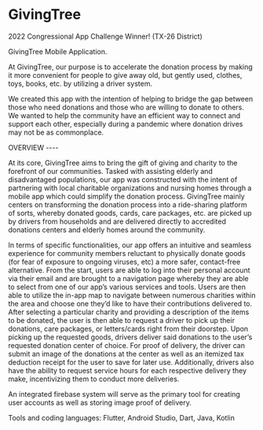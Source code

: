 # GivingTree
2022 Congressional App Challenge Winner! (TX-26 District)

GivingTree Mobile Application.

At GivingTree, our purpose is to accelerate the donation process by making it more convenient for people to give away old, but gently used, clothes, toys, books, etc. by utilizing a driver system. 

We created this app with the intention of helping to bridge the gap between those who need donations and those who are willing to donate to others. We wanted to help the community have an efficient way to connect and support each other, especially during a pandemic where donation drives may not be as commonplace. 


OVERVIEW ----

At its core, GivingTree aims to bring the gift of giving and charity to the forefront of our communities. Tasked with assisting elderly and disadvantaged populations, our app was constructed with the intent of partnering with local charitable organizations and nursing homes through a mobile app which could simplify the donation process. GivingTree mainly centers on transforming the donation process into a ride-sharing platform of sorts, whereby donated goods, cards, care packages, etc. are picked up by drivers from households and are delivered directly to accredited donations centers and elderly homes around the community. 

In terms of specific functionalities, our app offers an intuitive and seamless experience for community members reluctant to physically donate goods (for fear of exposure to ongoing viruses, etc) a more safer, contact-free alternative. From the start, users are able to log into their personal account via their email and are brought to a navigation page whereby they are able to select from one of our app’s various services and tools. Users are then able to utilize the in-app map to navigate between numerous charities within the area and choose one they’d like to have their contributions delivered to. After selecting a particular charity and providing a description of the items to be donated, the user is then able to request a driver to pick up their donations, care packages, or letters/cards right from their doorstep. Upon picking up the requested goods, drivers deliver said donations to the user’s requested donation center of choice. For proof of delivery, the driver can submit an image of the donations at the center as well as an itemized tax deduction receipt for the user to save for later use. Additionally, drivers also have the ability to request service hours for each respective delivery they make, incentivizing them to conduct more deliveries.

An integrated firebase system will serve as the primary tool for creating user accounts as well as storing image proof of delivery.


Tools and coding languages: Flutter, Android Studio, Dart, Java, Kotlin 
